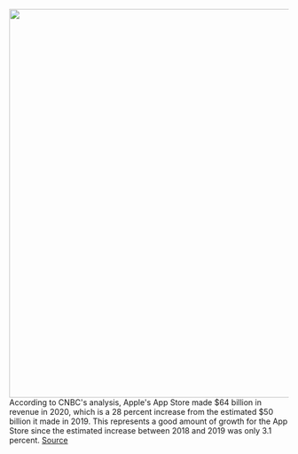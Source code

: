 <img src='https://cdn.vox-cdn.com/thumbor/BtkgIqNEKPfYLkKV0qNHbeaMCKY=/0x0:2040x1360/1200x800/filters:focal(857x517:1183x843)/cdn.vox-cdn.com/uploads/chorus_image/image/68639784/acastro_180604_1777_apple_wwdc_0003.0.jpg' width='700px' /><br/>
According to CNBC's analysis, Apple's App Store made $64 billion in revenue in 2020, which is a 28 percent increase from the estimated $50 billion it made in 2019. This represents a good amount of growth for the App Store since the estimated increase between 2018 and 2019 was only 3.1 percent.
<a href='https://www.theverge.com/2021/1/8/22220873/apple-2020-app-store-revenue-60-billion-dollars'> Source <a/>